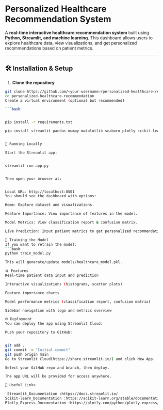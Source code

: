 # Personalized Healthcare Recommendation System

A **real-time interactive healthcare recommendation system** built using **Python, Streamlit, and machine learning**. This dashboard allows users to explore healthcare data, view visualizations, and get personalized recommendations based on patient metrics.

---


## 🛠 Installation & Setup

1. **Clone the repository**

```bash
git clone https://github.com/<your-username>/personalized-healthcare-recommendation.git
cd personalized-healthcare-recommendation
Create a virtual environment (optional but recommended)

```bash


pip install -r requirements.txt

pip install streamlit pandas numpy matplotlib seaborn plotly scikit-learn


🚀 Running Locally

Start the Streamlit app:


streamlit run app.py


Then open your browser at:


Local URL: http://localhost:8501
You should see the dashboard with options:

Home: Explore dataset and visualizations.

Feature Importance: View importance of features in the model.

Model Metrics: View classification report & confusion matrix.

Live Prediction: Input patient metrics to get personalized recommendations.

🧪 Training the Model
If you want to retrain the model:
```bash
python train_model.py

This will generate/update models/healthcare_model.pkl.

📊 Features
Real-time patient data input and prediction

Interactive visualizations (histograms, scatter plots)

Feature importance charts

Model performance metrics (classification report, confusion matrix)

Sidebar navigation with logo and metrics overview

🌐 Deployment
You can deploy the app using Streamlit Cloud:

Push your repository to GitHub:


git add .
git commit -m "Initial commit"
git push origin main
Go to Streamlit Cloud(https://share.streamlit.io/) and click New App.

Select your GitHub repo and branch, then deploy.

The app URL will be provided for access anywhere.

🔗 Useful Links

 Streamlit_Documentation :https://docs.streamlit.io/
Scikit-learn_Documentation :https://scikit-learn.org/stable/documentation.html
Plotly_Express_Documentation :https://plotly.com/python/plotly-express/